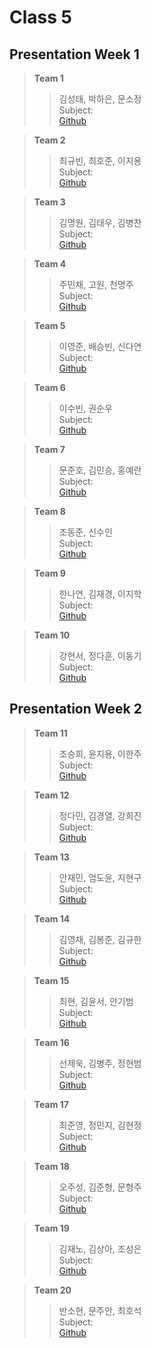 # Class 5
## Presentation Week 1  
> **Team 1**  
>> 김성태, 박하은, 문소정<br>
>> Subject: <br>
>> [Github](, "") <br>

> **Team 2**  
>> 최규빈, 최호준, 이지용<br>
>> Subject: <br>
>> [Github](, "") <br>

> **Team 3**  
>> 김명원, 김태우, 김병찬<br>
>> Subject: <br>
>> [Github](, "") <br>

> **Team 4**  
>> 주민채, 고원, 천명주<br>
>> Subject: <br>
>> [Github](, "") <br>

> **Team 5**  
>> 이영준, 배승빈, 신다연<br>
>> Subject: <br>
>> [Github](, "") <br>

> **Team 6**  
>> 이수빈, 권순우<br>
>> Subject: <br>
>> [Github](, "") <br>

> **Team 7**  
>> 문준호, 김민승, 홍예란<br>
>> Subject: <br>
>> [Github](, "") <br>

> **Team 8**  
>> 조동준, 신수인<br>
>> Subject: <br>
>> [Github](, "") <br>

> **Team 9**  
>> 한나연, 김재경, 이지학<br>
>> Subject: <br>
>> [Github](, "") <br>

> **Team 10**  
>> 강현서, 정다훈, 이동기<br>
>> Subject: <br>
>> [Github](, "") <br>

## Presentation Week 2  
> **Team 11**  
>> 조승희, 윤지용, 이한주<br>
>> Subject: <br>
>> [Github](, "") <br>

> **Team 12**  
>> 정다민, 김경열, 강희진<br>
>> Subject: <br>
>> [Github](, "") <br>

> **Team 13**  
>> 안재민, 엄도윤, 지현구<br>
>> Subject: <br>
>> [Github](, "") <br>

> **Team 14**  
>> 김영채, 김봉준, 김규한<br>
>> Subject: <br>
>> [Github](, "") <br>

> **Team 15**  
>> 최현, 김윤서, 안기범<br>
>> Subject: <br>
>> [Github](, "") <br>

> **Team 16**  
>> 선제욱, 김병주, 정현범<br>
>> Subject: <br>
>> [Github](, "") <br>

> **Team 17**  
>> 최준영, 정민지, 김현정<br>
>> Subject: <br>
>> [Github](, "") <br>

> **Team 18**  
>> 오주성, 김준형, 문형주<br>
>> Subject: <br>
>> [Github](, "") <br>

> **Team 19**  
>> 김재노, 김상아, 조성은<br>
>> Subject: <br>
>> [Github](, "") <br>

> **Team 20**  
>> 반소현, 문주안, 최호석<br>
>> Subject: <br>
>> [Github](, "") <br>

